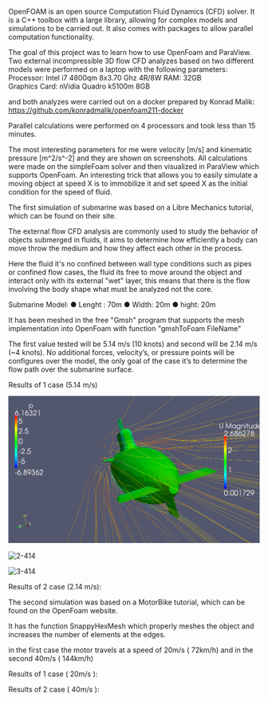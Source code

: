 

OpenFOAM is an open source Computation Fluid Dynamics (CFD) solver. It is a C++ toolbox with a large library, allowing for complex models and simulations to be carried out. It also comes with packages to allow parallel computation functionality.

The goal of this project was to learn how to use OpenFoam and ParaView. Two external incompressible 3D flow CFD analyzes based on two different models were performed on a laptop with the following parameters:																																														Processor: Intel i7 4800qm 8x3.70 Ghz 4R/8W
RAM: 32GB 														
Graphics Card: nVidia Quadro k5100m 8GB

and both analyzes were carried out on a docker prepared by Konrad Malik:
https://github.com/konradmalik/openfoam211-docker

Parallel calculations were performed on 4 processors and took less than 15 minutes.

The most interesting parameters for me were velocity [m/s] and kinematic pressure [m^2/s^-2] and they are shown on screenshots. All calculations were made on the simpleFoam solver and then visualized in ParaView which supports OpenFoam. An interesting trick that allows you to easily simulate a moving object at speed X is to immobilize it and set speed X as the initial condition for the speed of fluid.

The first simulation of submarine was based on a Libre Mechanics tutorial, which can be found on their site.

The external flow CFD analysis are commonly used to study the behavior of objects submerged in fluids, it aims to determine how efficiently a body can move throw the medium and how they affect each other in the process.

Here the fluid it's no confined between wall type conditions such as pipes or confined flow cases, the fluid its free to move around the object and interact only with its external "wet" layer, this means that there is the flow involving the body shape what must be analyzed not the core.

Submarine Model: 
● Lenght : 70m 
● Width: 20m 
● hight: 20m 

It has been meshed in the free "Gmsh" program that supports the mesh implementation into OpenFoam with function "gmshToFoam FileName"

The first value tested will be 5.14 m/s (10 knots) and second will be 2.14 m/s (~4 knots). No additional forces, velocity’s, or pressure points will be configures over the model, the only goal of the case it’s to determine the flow path over the submarine surface. 



Results of 1 case (5.14 m/s)

![1-414](images\1-414.png)

![2-414](C:\Users\User\Desktop\SS\2-414.png)

![3-414](C:\Users\User\Desktop\SS\3-414.png)

Results of 2 case (2.14 m/s):

The second simulation was based on a MotorBike tutorial, which can be found on the OpenFoam website.

It has the function SnappyHexMesh which properly meshes the object and increases the number of elements at the edges.

in the first case the motor travels at a speed of 20m/s ( 72km/h) and in the second 40m/s ( 144km/h)

Results of 1 case ( 20m/s ):

Results of 2 case ( 40m/s ):
